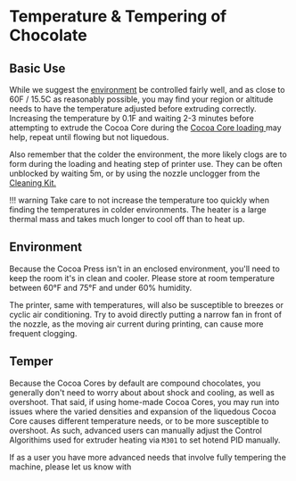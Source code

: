 # Temperature & Tempering of Chocolate

## Basic Use

While we suggest the [environment](#environment) be controlled fairly well, and as close to 60F / 15.5C as reasonably possible, you may find your region or altitude needs to have the temperature adjusted before extruding correctly.  Increasing the temperature by 0.1F and waiting 2-3 minutes before attempting to extrude the Cocoa Core during the [Cocoa Core loading ](../Printer/Loading.md) may help, repeat until flowing but not liquedous.

Also remember that the colder the environment, the more likely clogs are to form during the loading and heating step of printer use.  They can be often unblocked by waiting 5m, or by using the nozzle unclogger from the [Cleaning Kit.](../Printer/Cleaning.md)

!!! warning
    Take care to not increase the temperature too quickly when finding the temperatures in colder environments.  The heater is a large thermal mass and takes much longer to cool off than to heat up.

## Environment

Because the Cocoa Press isn't in an enclosed environment, you'll need to keep the room it's in clean and cooler.  Please store at room temperature between 60°F and 75°F and under 60% humidity.

The printer, same with temperatures, will also be susceptible to breezes or cyclic air conditioning.  Try to avoid directly putting a narrow fan in front of the nozzle, as the moving air current during printing, can cause more frequent clogging.

## Temper

Because the Cocoa Cores by default are compound chocolates, you generally don't need to worry about about shock and cooling, as well as overshoot.  That said, if using home-made Cocoa Cores, you may run into issues where the varied densities and expansion of the liquedous Cocoa Core causes different temperature needs, or to be more susceptible to overshoot.  As such, advanced users can manually adjust the Control Algorithims used for extruder heating via `M301` to set hotend PID manually.

If as a user you have more advanced needs that involve fully tempering the machine, please let us know with 